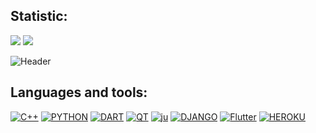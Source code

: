 ## Statistic:
[![](https://komarev.com/ghpvc/?username=uav-profile&label=profile+views&style=flat&color=blue)](https://github.com/antonkomarev/github-profile-views-counter)
[![](https://img.shields.io/website-up-down-green-red/http/monip.org.svg)](http://www.sova-app.eu)

![Header](https://github-readme-stats.vercel.app/api?username=uav-profile&theme=blue-green)

## Languages and tools:
[![C++](https://img.shields.io/badge/C%2B%2B-090909?style=for-the-badge&logo=c%2B%2B&logoColor=4C59D8)](http://cppreference.com/)
[![PYTHON](https://img.shields.io/badge/Python-090909?style=for-the-badge&logo=python&logoColor=yellow)](https://www.python.org/)
[![DART](https://img.shields.io/badge/Dart-090909?style=for-the-badge&logo=dart&logoColor=097CDB)](https://dart.dev/)
[![QT](https://img.shields.io/badge/QT-090909?style=for-the-badge&logo=qt&logoColor=39E444)](https://www.qt.io/)
[![ju](https://img.shields.io/badge/jupyter-090909?style=for-the-badge&logo=jupyter&logoColor=FF5600)](https://jupyter.org/)
[![DJANGO](https://img.shields.io/badge/Django-090909?style=for-the-badge&logo=django&logoColor=00B358)](https://www.djangoproject.com/)
[![Flutter](https://img.shields.io/badge/Flutter-090909?style=for-the-badge&logo=flutter&logoColor=47C5FB)](https://flutter.dev/)
[![HEROKU](https://img.shields.io/badge/Heroku-090909?style=for-the-badge&logo=heroku&logoColor=BC008D)](https://www.heroku.com/)

<!--
**uav-profile/uav-profile** is a ✨ _special_ ✨ repository because its `README.md` (this file) appears on your GitHub profile.

Here are some ideas to get you started:

- 🔭 I’m currently working on ...
- 🌱 I’m currently learning ...
- 👯 I’m looking to collaborate on ...
- 🤔 I’m looking for help with ...
- 💬 Ask me about ...
- 📫 How to reach me: ...
- 😄 Pronouns: ...
- ⚡ Fun fact: ...
- [![C#](https://img.shields.io/badge/C%23-090909?style=for-the-badge&logo=c-sharp&logoColor=CB0077)](https://docs.microsoft.com/ru-ru/dotnet/csharp/)
-->
